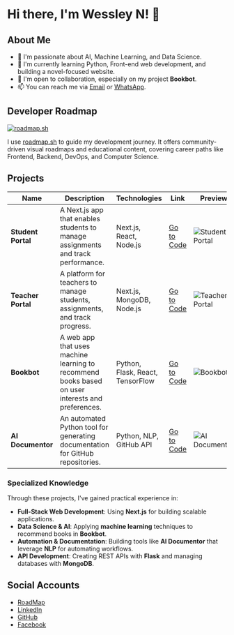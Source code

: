 # Hi there, I'm Wessley N! 👋

## About Me
- 👀 I'm passionate about AI, Machine Learning, and Data Science.
- 🌱 I'm currently learning Python, Front-end web development, and building a novel-focused website.
- 💞️ I'm open to collaboration, especially on my project **Bookbot**.
- 📫 You can reach me via [Email](mailto:wessleynyakaz@gmail.com) or [WhatsApp](https://wa.me/qr/FP6EIVBHXLW7B1).

## Developer Roadmap

[![roadmap.sh](https://roadmap.sh/card/wide/660c5561da1671f98605ec75?variant=dark&roadmaps=react%2Cpython%2Cdocker%2Ctypescript)](https://roadmap.sh)

I use [roadmap.sh](https://roadmap.sh) to guide my development journey. It offers community-driven visual roadmaps and educational content, covering career paths like Frontend, Backend, DevOps, and Computer Science.

## Projects

| Name | Description | Technologies | Link | Preview |
| --- | --- | --- | --- | --- |
| **Student Portal** | A Next.js app that enables students to manage assignments and track performance. | Next.js, React, Node.js | [Go to Code](https://github.com/wessleynyakaz/student-portal) | ![Student Portal](https://github.com/user-attachments/assets/c127eb0a-f2e2-486a-9f41-dc28f2c63681) |
| **Teacher Portal** | A platform for teachers to manage students, assignments, and track progress. | Next.js, MongoDB, Node.js | [Go to Code](https://github.com/wessleynyakaz/teacher-portal) | ![Teacher Portal](https://github.com/user-attachments/assets/teacher_portal) |
| **Bookbot** | A web app that uses machine learning to recommend books based on user interests and preferences. | Python, Flask, React, TensorFlow | [Go to Code](https://github.com/wessleynyakaz/Bookbot) | ![Bookbot](https://github.com/user-attachments/assets/bookbot) |
| **AI Documentor** | An automated Python tool for generating documentation for GitHub repositories. | Python, NLP, GitHub API | [Go to Code](https://github.com/wessleynyakaz/ai_documentor) | ![AI Documentor](https://github.com/user-attachments/assets/ai_documentor) |

### Specialized Knowledge
Through these projects, I've gained practical experience in:
- **Full-Stack Web Development**: Using **Next.js** for building scalable applications.
- **Data Science & AI**: Applying **machine learning** techniques to recommend books in **Bookbot**.
- **Automation & Documentation**: Building tools like **AI Documentor** that leverage **NLP** for automating workflows.
- **API Development**: Creating REST APIs with **Flask** and managing databases with **MongoDB**.

## Social Accounts
- [RoadMap](https://roadmap.sh/u/wessleyn)
- [LinkedIn](https://www.linkedin.com/in/wessley-nyakanyanga-08b804270)
- [GitHub](https://github.com/wessleynyakaz)
- [Facebook](https://www.facebook.com/your-facebook-handle)

